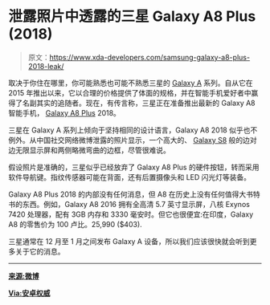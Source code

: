 # 泄露照片中透露的三星 Galaxy A8 Plus (2018)

> 原文：<https://www.xda-developers.com/samsung-galaxy-a8-plus-2018-leak/>

取决于你住在哪里，你可能熟悉也可能不熟悉三星的 [Galaxy A](http://xda-developers.com/tag/galaxy-a) 系列。自从它在 2015 年推出以来，它以合理的价格提供了体面的规格，并在智能手机爱好者中赢得了名副其实的追随者。现在，有传言称，三星正在准备推出最新的 Galaxy A8 智能手机， [Galaxy A8 Plus](http://xda-developers.com/tag/galaxy-a8-plus) 2018。

三星在 Galaxy A 系列上倾向于坚持相同的设计语言，Galaxy A8 2018 似乎也不例外。从中国社交网络微博泄露的照片显示，一个高大的、 [Galaxy S8](http://xda-developers.com/tag/galaxy-s8) 般的边对边无限显示屏和两侧略微弯曲的边框，尽管很难说。

假设照片是准确的，三星似乎已经放弃了 Galaxy A8 Plus 的硬件按钮，转而采用软件导航键。指纹传感器可能在背面，还有后置摄像头和 LED 闪光灯等装备。

Galaxy A8 Plus 2018 的内部没有任何消息，但 A8 在历史上没有任何值得大书特书的东西。例如，Galaxy A8 2016 拥有全高清 5.7 英寸显示屏，八核 Exynos 7420 处理器，配有 3GB 内存和 3330 毫安时。但它也很便宜:在印度，Galaxy A8 的零售价为 100 卢比。25,990 ($403).

三星通常在 12 月至 1 月之间发布 Galaxy A 设备，所以我们应该很快就会听到更多关于它的消息。

* * *

[**来源:微博**](https://weibo.com/3030737153/FxMm1DaWU?type=comment#_rnd1512205891112)

[**Via:安卓权威**](https://www.androidauthority.com/samsung-galaxy-a8-plus-2018-leak-819861/)
